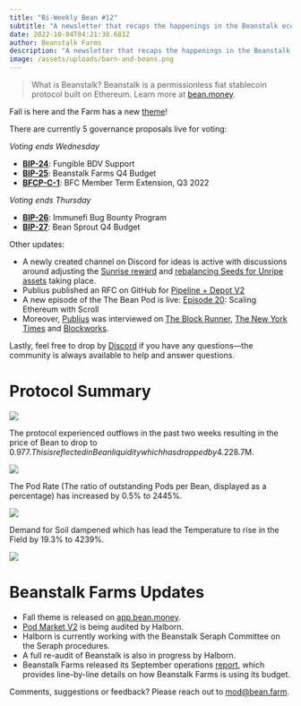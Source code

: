 ```yaml
---
title: "Bi-Weekly Bean #12"
subtitle: "A newsletter that recaps the happenings in the Beanstalk ecosystem. This issue covers the 9/18/22–10/03/22 period. "
date: 2022-10-04T04:21:38.681Z
author: Beanstalk Farms
description: "A newsletter that recaps the happenings in the Beanstalk ecosystem. This issue covers the 9/18/22–10/03/22 period."
image: /assets/uploads/barn-and-beans.png
---
```

> What is Beanstalk? Beanstalk is a permissionless fiat stablecoin protocol built on Ethereum. Learn more at [bean.money](https://bean.money/).

Fall is here and the Farm has a new [theme](http://app.bean.money)!

There are currently 5 governance proposals live for voting:

*Voting ends Wednesday*

* **[BIP-24](https://app.bean.money/#/governance/0xc2d5d46e6504531e0d17253084cb8d1d0e2e43d6de078504825d0f7e66c50655)**: Fungible BDV Support
* **[BIP-25](https://app.bean.money/#/governance/0x6df02f7fd904b5f24ac4101acb5be6489f58e8e4d91ca3438e6e22b962f672f4)**: Beanstalk Farms Q4 Budget
* **[BFCP-C-1](https://app.bean.money/#/governance/0x023674512638d7b238dbfe0d2119bf3fa3bf8bb06c02f0a5bf1bff9f10d9988f)**: BFC Member Term Extension, Q3 2022

*Voting ends Thursday*

* **[BIP-26](https://app.bean.money/#/governance/0x567cd46fe73c130f4ac2e95ba787ff0ce39dd74cea9e51c781702c52afe964fc)**: Immunefi Bug Bounty Program
* **[BIP-27](https://app.bean.money/#/governance/0x7024a7a4afc08e59f89e18b29f4995ac3dfadea92324d6c88f710a587eba2e19)**: Bean Sprout Q4 Budget

Other updates:

* A newly created channel on Discord for ideas is active with discussions around adjusting the [Sunrise reward](https://discord.com/channels/880413392916054098/1024835475334234182) and [rebalancing Seeds for Unripe assets](https://discord.com/channels/880413392916054098/1024499666311708712) taking place.
* Publius published an RFC on GitHub for [Pipeline + Depot V2](https://github.com/BeanstalkFarms/Beanstalk/issues/102)
* A new episode of the The Bean Pod is live: [Episode 20](https://anchor.fm/thebeanpodpodcast/episodes/Scaling-Ethereum-with-Scroll-e1oabcu): Scaling Ethereum with Scroll
* Moreover, [Publius](https://twitter.com/isthispublius?s=21&t=C_762QjbI0q7dbaQyXMmdA) was interviewed on [The Block Runner](https://www.youtube.com/watch?v=8GTXUJV6mLs&t=1s), [The New York Times](https://www.nytimes.com/2022/09/28/technology/crypto-hacks-defi.html) and [Blockworks](https://blockworks.co/playing-the-were-not-terra-stablecoin-game/).

Lastly, feel free to drop by [Discord](https://discord.gg/beanstalk) if you have any questions—the community is always available to help and answer questions.

# **Protocol Summary**

![](/assets/uploads/beanprice12.png)

The protocol experienced outflows in the past two weeks resulting in the price of Bean to drop to $0.977. This is reflected in Bean liquidity which has dropped by 4.2% to ~$28.7M.

![](/assets/uploads/liquidity12.png)

The Pod Rate (The ratio of outstanding Pods per Bean, displayed as a percentage) has increased by 0.5% to 2445%.

![](/assets/uploads/podrate12.png)

Demand for Soil dampened which has lead the Temperature to rise in the Field by 19.3% to 4239%.

![](/assets/uploads/temp12.png)

# Beanstalk Farms **Updates**

* Fall theme is released on [app.bean.money](http://app.bean.money).
* [Pod Market V2](https://github.com/BeanstalkFarms/Beanstalk/pull/87) is being audited by Halborn.
* Halborn is currently working with the Beanstalk Seraph Committee on the Seraph procedures.
* A full re-audit of Beanstalk is also in progress by Halborn.
* Beanstalk Farms released its September operations [report](https://github.com/BeanstalkFarms/Beanstalk-Farms-Operations/blob/main/beanstalk-farms/09-2022-report.md), which provides line-by-line details on how Beanstalk Farms is using its budget.

Comments, suggestions or feedback? Please reach out to mod@bean.farm.